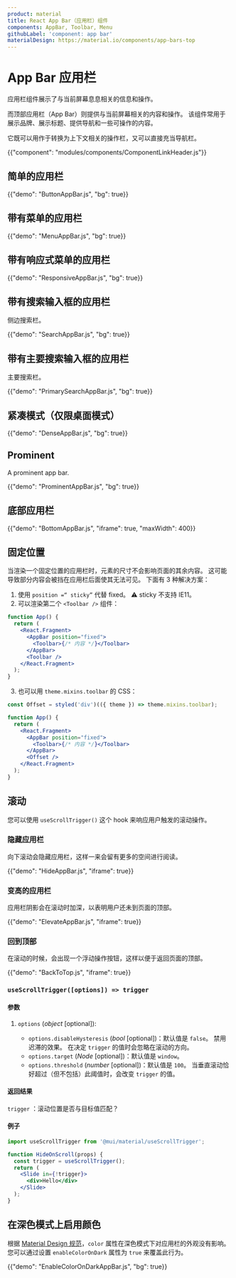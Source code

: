 ```yaml
---
product: material
title: React App Bar（应用栏）组件
components: AppBar, Toolbar, Menu
githubLabel: 'component: app bar'
materialDesign: https://material.io/components/app-bars-top
---
```


# App Bar 应用栏

<p class="description">应用栏组件展示了与当前屏幕息息相关的信息和操作。</p>

而顶部应用栏（App Bar）则提供与当前屏幕相关的内容和操作。 该组件常用于展示品牌、展示标题、提供导航和一些可操作的内容。

它既可以用作于转换为上下文相关的操作栏，又可以直接充当导航栏。

{{"component": "modules/components/ComponentLinkHeader.js"}}

## 简单的应用栏

{{"demo": "ButtonAppBar.js", "bg": true}}

## 带有菜单的应用栏

{{"demo": "MenuAppBar.js", "bg": true}}

## 带有响应式菜单的应用栏

{{"demo": "ResponsiveAppBar.js", "bg": true}}

## 带有搜索输入框的应用栏

侧边搜索栏。

{{"demo": "SearchAppBar.js", "bg": true}}

## 带有主要搜索输入框的应用栏

主要搜索栏。

{{"demo": "PrimarySearchAppBar.js", "bg": true}}

## 紧凑模式（仅限桌面模式）

{{"demo": "DenseAppBar.js", "bg": true}}

## Prominent

A prominent app bar.

{{"demo": "ProminentAppBar.js", "bg": true}}

## 底部应用栏

{{"demo": "BottomAppBar.js", "iframe": true, "maxWidth": 400}}

## 固定位置

当渲染一个固定位置的应用栏时，元素的尺寸不会影响页面的其余内容。 这可能导致部分内容会被挡在应用栏后面使其无法可见。 下面有 3 种解决方案：

1. 使用 `position =“ sticky”` 代替 fixed。 ⚠️ sticky 不支持 IE11。
2. 可以渲染第二个 `<Toolbar />` 组件：

```jsx
function App() {
  return (
    <React.Fragment>
      <AppBar position="fixed">
        <Toolbar>{/* 内容 */}</Toolbar>
      </AppBar>
      <Toolbar />
    </React.Fragment>
  );
}
```

3. 也可以用 `theme.mixins.toolbar` 的 CSS：

```jsx
const Offset = styled('div')(({ theme }) => theme.mixins.toolbar);

function App() {
  return (
    <React.Fragment>
      <AppBar position="fixed">
        <Toolbar>{/* 内容 */}</Toolbar>
      </AppBar>
      <Offset />
    </React.Fragment>
  );
}
```

## 滚动

您可以使用 `useScrollTrigger()` 这个 hook 来响应用户触发的滚动操作。

### 隐藏应用栏

向下滚动会隐藏应用栏，这样一来会留有更多的空间进行阅读。

{{"demo": "HideAppBar.js", "iframe": true}}

### 变高的应用栏

应用栏阴影会在滚动时加深，以表明用户还未到页面的顶部。

{{"demo": "ElevateAppBar.js", "iframe": true}}

### 回到顶部

在滚动的时候，会出现一个浮动操作按钮，这样以便于返回页面的顶部。

{{"demo": "BackToTop.js", "iframe": true}}

### `useScrollTrigger([options]) => trigger`

#### 参数

1. `options` (_object_ [optional]):

   - `options.disableHysteresis` (_bool_ [optional])：默认值是 `false`。 禁用迟滞的效果。 在决定 `trigger` 的值时会忽略在滚动的方向。
   - `options.target` (_Node_ [optional])：默认值是 `window`。
   - `options.threshold` (_number_ [optional])：默认值是 `100`。 当垂直滚动恰好超过（但不包括）此阈值时，会改变 `trigger` 的值。

#### 返回结果

`trigger` ：滚动位置是否与目标值匹配？

#### 例子

```jsx
import useScrollTrigger from '@mui/material/useScrollTrigger';

function HideOnScroll(props) {
  const trigger = useScrollTrigger();
  return (
    <Slide in={!trigger}>
      <div>Hello</div>
    </Slide>
  );
}
```

## 在深色模式上启用颜色

根据 [Material Design 规范](https://material.io/design/color/dark-theme.html)，`color` 属性在深色模式下对应用栏的外观没有影响。 您可以通过设置 `enableColorOnDark` 属性为 `true` 来覆盖此行为。

{{"demo": "EnableColorOnDarkAppBar.js", "bg": true}}
